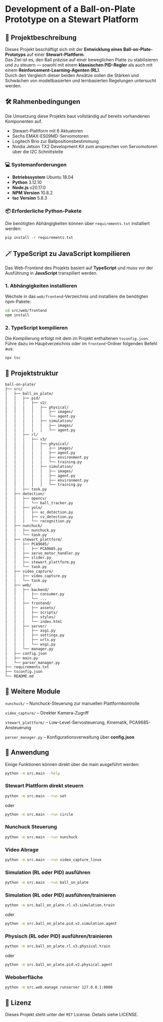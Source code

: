 # Development of a Ball-on-Plate Prototype on a Stewart Platform

## 📌 Projektbeschreibung

Dieses Projekt beschäftigt sich mit der **Entwicklung eines Ball-on-Plate-Prototyps** auf einer **Stewart-Plattform**.  
Das Ziel ist es, den Ball präzise auf einer beweglichen Platte zu stabilisieren und zu steuern — sowohl mit einem **klassischen PID-Regler** als auch mit einem **Reinforcement-Learning-Agenten (RL)**.  
Durch den Vergleich dieser beiden Ansätze sollen die Stärken und Schwächen von modellbasierten und lernbasierten Regelungen untersucht werden.

## 🛠️ Rahmenbedingungen

Die Umsetzung diese Projekts baut vollständig auf bereits vorhandenen Komponenten auf.

- Stewart-Plattform mit 6 Aktuatoren
- Sechs EMAX-ES09MD-Servomotoren
- Logitech Brio zur Ballpositionsbestimmung
- Nvidia Jetson TX2 Development Kit zum ansprechen von Servomotoren über die I2C Schnittstelle

### 💻 Systemanforderungen

- **Betriebssystem** Ubuntu 18.04
- **Python** 3.12.10  
- **Node.js** v20.17.0
- **NPM Version** 10.8.2
- **tsc Version** 5.8.3

### 📦 Erforderliche Python-Pakete

Die benötigten Abhängigkeiten können über `requirements.txt` installiert werden:

```bash
pip install -r requirements.txt
```

## 🪄 TypeScript zu JavaScript kompilieren

Das Web-Frontend des Projekts basiert auf **TypeScript** und muss vor der Ausführung in **JavaScript** transpiliert werden.

### 1. Abhängigkeiten installieren
Wechsle in das `web/frontend`-Verzeichnis und installiere die benötigten npm-Pakete:

```bash
cd src/web/frontend
npm install
```

### 2. TypeScript kompilieren

Die Kompilierung erfolgt mit dem im Projekt enthaltenen ```tsconfig.json```.
Führe dazu im Hauptverzeichnis oder im ```frontend```-Ordner folgenden Befehl aus:

```bash
npx tsc
```

## 📂 Projektstruktur

```bash
ball-on-plate/
├── src/
│   ├── ball_on_plate/
│   │   ├── pid/
│   │   │   ├── v2/
│   │   │   │   ├── physical/
│   │   │   │   │   ├── images/
│   │   │   │   │   └── agent.py
│   │   │   │   ├── simulation/
│   │   │   │   │   ├── images/
│   │   │   │   │   └── agent.py
│   │   ├── rl/
│   │   │   ├── v3/
│   │   │   │   ├── physical/
│   │   │   │   │   ├── images/
│   │   │   │   │   ├── agent.py
│   │   │   │   │   ├── environment.py
│   │   │   │   │   └── training.py
│   │   │   │   ├── simulation/
│   │   │   │   │   ├── images/
│   │   │   │   │   ├── agent.py
│   │   │   │   │   ├── environment.py
│   │   │   │   │   └── training.py
│   │   ├── task.py
│   ├── detection/
│   │   ├── opencv/
│   │   │   └── ball_tracker.py
│   │   ├── yolo/
│   │   │   ├── ac_detection.py
│   │   │   ├── cv_detection.py
│   │   │   └── recognition.py
│   ├── nunchuck/
│   │   ├── nunchuck.py
│   │   └── task.py
│   ├── stewart_plattform/
│   │   ├── PCA9685/
│   │   │   ├── PCA9685.py
│   │   ├── servo_motor_handler.py
│   │   ├── slider.py
│   │   ├── stewart_plattform.py
│   │   └── task.py
│   ├── video_capture/
│   │   ├── video_capture.py
│   │   └── task.py
│   ├── web/
│   │   ├── backend/
│   │   │   ├── consumer.py
│   │   │   └── ...
│   │   ├── frontend/
│   │   │   ├── assets/
│   │   │   ├── scripts/
│   │   │   ├── styles/
│   │   │   └── index.html
│   │   ├── server/
│   │   │   ├── asgi.py
│   │   │   ├── settings.py
│   │   │   ├── urls.py
│   │   │   └── wsgi.py
│   │   └── manager.py
│   ├── config.json
│   ├── main.py
│   └── parser_manager.py
├── requirements.txt
├── tsconfig.json
└── README.md
```

## 🧩 Weitere Module

```nunchuck/``` – Nunchuck-Steuerung zur manuellen Plattformkontrolle

```video_capture/``` – Direkter Kamera-Zugriff

```stewart_plattform/``` – Low-Level-Servosteuerung, Kinematik, PCA9685-Ansteuerung

```parser_manager.py``` – Konfigurationsverwaltung über **config.json**

## 🚀 Anwendung

Einige Funktionen können direkt über die main ausgeführt werden:

```bash
python -m src.main --help
```

### Stewart Plattform direkt steuern

```bash
python -m src.main --run set
```

oder 

```bash
python -m src.main --run circle
```

### Nunchuck Steuerung

```bash
python -m src.main --run nunchuck
```

### Video Abrage

```bash
python -m src.main --run video_capture_linux
```

### Simulation (RL oder PID) ausführen

```bash
python -m src.main --run ball_on_plate
```

### Simulation (RL oder PID) ausführen/trainieren

```bash
python -m src.ball_on_plate.rl.v3.simulation.train
```

oder

```bash
python -m src.ball_on_plate.pid.v2.simulation.agent
```

### Physisch (RL oder PID) ausführen/trainieren

```bash
python -m src.ball_on_plate.rl.v3.physical.train
```

oder

```bash
python -m src.ball_on_plate.pid.v2.physical.agent
```

### Weboberfläche

```bash
python -m src.web.manage runserver 127.0.0.1:8000
```

## 🧾 Lizenz

Dieses Projekt steht unter der ```MIT``` License.
Details siehe LICENSE.